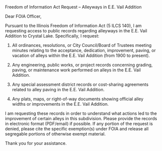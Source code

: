 Freedom of Information Act Request – Alleyways in E.E. Vail Addition 

Dear FOIA Officer, 

Pursuant to the Illinois Freedom of Information Act (5 ILCS 140), I am requesting access to 
public records regarding alleyways in the E.E. Vail Addition to Crystal Lake. Specifically, I 
request: 

1. All ordinances, resolutions, or City Council/Board of Trustees meeting minutes relating to 
the acceptance, dedication, improvement, paving, or vacation of alleys within the 
E.E. Vail Addition (from 1900 to present). 

2. Any engineering, public works, or project records concerning grading, paving, or 
maintenance work performed on alleys in the E.E. Vail Addition. 

3. Any special assessment district records or cost-sharing agreements related to alley 
paving in the E.E. Vail Addition. 

4. Any plats, maps, or right-of-way documents showing official alley widths or 
improvements in the E.E. Vail Addition. 

I am requesting these records in order to understand what actions led to the improvement of 
certain alleys in this subdivision. 
Please provide the records in electronic format (PDF/email) if possible. If any portion of the 
request is denied, please cite the specific exemption(s) under FOIA and release all segregable 
portions of otherwise exempt material. 

Thank you for your assistance.